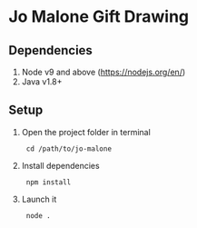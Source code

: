 # Jo Malone Gift Drawing

## Dependencies
1. Node v9 and above (https://nodejs.org/en/)
2. Java v1.8+

## Setup
1. Open the project folder in terminal

        cd /path/to/jo-malone

2. Install dependencies

        npm install
        
3. Launch it

        node .
        